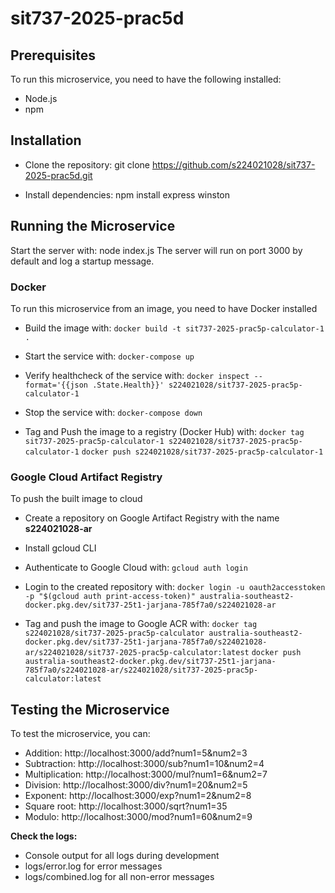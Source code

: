 # sit737-2025-prac5d

## Prerequisites
To run this microservice, you need to have the following installed:
- Node.js
- npm

## Installation
- Clone the repository:
git clone https://github.com/s224021028/sit737-2025-prac5d.git

- Install dependencies:
npm install express winston

## Running the Microservice
Start the server with:
node index.js
The server will run on port 3000 by default and log a startup message.

### Docker
To run this microservice from an image, you need to have Docker installed

- Build the image with:
```docker build -t sit737-2025-prac5p-calculator-1 .```

- Start the service with:
```docker-compose up```

- Verify healthcheck of the service with:
```docker inspect --format='{{json .State.Health}}' s224021028/sit737-2025-prac5p-calculator-1```

- Stop the service with:
```docker-compose down```

- Tag and Push the image to a registry (Docker Hub) with:
```docker tag sit737-2025-prac5p-calculator-1 s224021028/sit737-2025-prac5p-calculator-1```
```docker push s224021028/sit737-2025-prac5p-calculator-1```

### Google Cloud Artifact Registry
To push the built image to cloud

- Create a repository on Google Artifact Registry with the name <b>s224021028-ar</b>
- Install gcloud CLI

- Authenticate to Google Cloud with:
```gcloud auth login```

- Login to the created repository with:
```docker login -u oauth2accesstoken -p "$(gcloud auth print-access-token)" australia-southeast2-docker.pkg.dev/sit737-25t1-jarjana-785f7a0/s224021028-ar```

- Tag and push the image to Google ACR with:
  ```docker tag s224021028/sit737-2025-prac5p-calculator australia-southeast2-docker.pkg.dev/sit737-25t1-jarjana-785f7a0/s224021028-ar/s224021028/sit737-2025-prac5p-calculator:latest```
  ```docker push australia-southeast2-docker.pkg.dev/sit737-25t1-jarjana-785f7a0/s224021028-ar/s224021028/sit737-2025-prac5p-calculator:latest```

## Testing the Microservice
To test the microservice, you can:

- Addition: http://localhost:3000/add?num1=5&num2=3
- Subtraction: http://localhost:3000/sub?num1=10&num2=4
- Multiplication: http://localhost:3000/mul?num1=6&num2=7
- Division: http://localhost:3000/div?num1=20&num2=5
- Exponent: http://localhost:3000/exp?num1=2&num2=8
- Square root: http://localhost:3000/sqrt?num1=35
- Modulo: http://localhost:3000/mod?num1=60&num2=9

<b>Check the logs:</b>

- Console output for all logs during development
- logs/error.log for error messages
- logs/combined.log for all non-error messages
